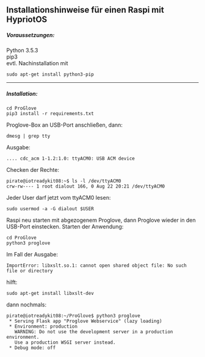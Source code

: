 ## Installationshinweise für einen Raspi mit HypriotOS 

##### Voraussetzungen:

Python 3.5.3   
pip3  
evtl. Nachinstallation mit 

```
sudo apt-get install python3-pip
```
    
---
    
##### Installation:    

```
cd ProGlove
pip3 install -r requirements.txt
```
Proglove-Box an USB-Port anschließen, dann:

```
dmesg | grep tty  
```
Ausgabe:
```
.... cdc_acm 1-1.2:1.0: ttyACM0: USB ACM device
```     
Checken der Rechte:
```   
pirate@iotreadykit08:~$ ls -l /dev/ttyACM0
crw-rw---- 1 root dialout 166, 0 Aug 22 20:21 /dev/ttyACM0
```
Jeder User darf jetzt vom ttyACM0 lesen:
```
sudo usermod -a -G dialout $USER
```    
Raspi neu starten mit abgezogenem Proglove, dann Proglove wieder in den USB-Port einstecken.
Starten der Anwendung:
```
cd ProGlove
python3 proglove
```  
Im Fall der Ausgabe:
```
ImportError: libxslt.so.1: cannot open shared object file: No such file or directory  
```
hilft:
```
sudo apt-get install libxslt-dev
```    
dann nochmals:
```
pirate@iotreadykit08:~/ProGlove$ python3 proglove
 * Serving Flask app "Proglove Webservice" (lazy loading)
 * Environment: production
   WARNING: Do not use the development server in a production environment.
   Use a production WSGI server instead.
 * Debug mode: off
```